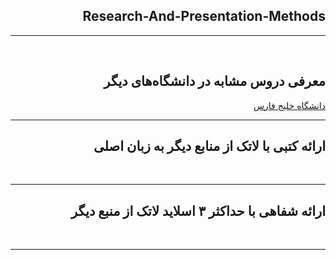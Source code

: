 <div dir="rtl">


## Research-And-Presentation-Methods

--------------
<br>

## معرفی دروس مشابه در دانشگاه‌های دیگر

[دانشگاه خلیج فارس](http://smbidoki.ir/crsdetail.php?crsid=41)
<br>

--------------

## ارائه کتبی با لاتک از منابع دیگر به زبان اصلی

<br>

--------------


## ارائه شفاهی با حداکثر ۳ اسلاید لاتک از منبع دیگر

<br>

--------------
